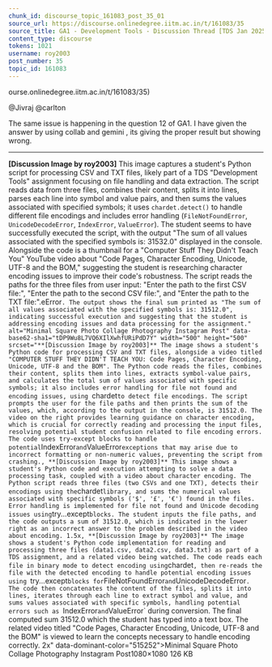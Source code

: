 ```yaml
---
chunk_id: discourse_topic_161083_post_35_01
source_url: https://discourse.onlinedegree.iitm.ac.in/t/161083/35
source_title: GA1 - Development Tools - Discussion Thread [TDS Jan 2025]
content_type: discourse
tokens: 1021
username: roy2003
post_number: 35
topic_id: 161083
---
```


ourse.onlinedegree.iitm.ac.in/t/161083/35)

@Jivraj @carlton

The same issue is happening in the question 12 of GA1. I have given the answer by using collab and gemini , its giving the proper result but showing wrong.

---

**[Discussion Image by roy2003]** This image captures a student's Python script for processing CSV and TXT files, likely part of a TDS "Development Tools" assignment focusing on file handling and data extraction. The script reads data from three files, combines their content, splits it into lines, parses each line into symbol and value pairs, and then sums the values associated with specified symbols; it uses `chardet.detect()` to handle different file encodings and includes error handling (`FileNotFoundError`, `UnicodeDecodeError`, `IndexError`, `ValueError`). The student seems to have successfully executed the script, with the output "The sum of all values associated with the specified symbols is: 31532.0" displayed in the console. Alongside the code is a thumbnail for a "Computer Stuff They Didn't Teach You" YouTube video about "Code Pages, Character Encoding, Unicode, UTF-8 and the BOM," suggesting the student is researching character encoding issues to improve their code's robustness. The script reads the paths for the three files from user input: "Enter the path to the first CSV file:", "Enter the path to the second CSV file:", and "Enter the path to the TXT file:".eError`. The output shows the final sum printed as "The sum of all values associated with the specified symbols is: 31512.0", indicating successful execution and suggesting that the student is addressing encoding issues and data processing for the assignment." alt="Minimal Square Photo Collage Photography Instagram Post" data-base62-sha1="tDP9Wu8L7VQ6XIlXwhfURiPdD7Y" width="500" height="500" srcset="**[Discussion Image by roy2003]** The image shows a student's Python code for processing CSV and TXT files, alongside a video titled "COMPUTER STUFF THEY DIDN'T TEACH YOU: Code Pages, Character Encoding, Unicode, UTF-8 and the BOM". The Python code reads the files, combines their content, splits them into lines, extracts symbol-value pairs, and calculates the total sum of values associated with specific symbols; it also includes error handling for file not found and encoding issues, using `chardet` to detect file encodings. The script prompts the user for the file paths and then prints the sum of the values, which, according to the output in the console, is 31512.0. The video on the right provides learning guidance on character encoding, which is crucial for correctly reading and processing the input files, resolving potential student confusion related to file encoding errors. The code uses try-except blocks to handle potential `IndexError` and `ValueError` exceptions that may arise due to incorrect formatting or non-numeric values, preventing the script from crashing., **[Discussion Image by roy2003]** This image shows a student's Python code and execution attempting to solve a data processing task, coupled with a video about character encoding. The Python script reads three files (two CSVs and one TXT), detects their encodings using the `chardet` library, and sums the numerical values associated with specific symbols ('$', '£', '€') found in the files. Error handling is implemented for file not found and Unicode decoding issues using `try...except` blocks. The student inputs the file paths, and the code outputs a sum of 31512.0, which is indicated in the lower right as an incorrect answer to the problem described in the video about encoding. 1.5x, **[Discussion Image by roy2003]** The image shows a student's Python code implementation for reading and processing three files (data1.csv, data2.csv, data3.txt) as part of a TDS assignment, and a related video being watched. The code reads each file in binary mode to detect encoding using `chardet`, then re-reads the file with the detected encoding to handle potential encoding issues using `try...except` blocks for `FileNotFoundError` and `UnicodeDecodeError`. The code then concatenates the content of the files, splits it into lines, iterates through each line to extract symbol and value, and sums values associated with specific symbols, handling potential errors such as `IndexError` and `ValueError` during conversion. The final computed sum 31512.0 which the student has typed into a text box. The related video titled "Code Pages, Character Encoding, Unicode, UTF-8 and the BOM" is viewed to learn the concepts necessary to handle encoding correctly. 2x" data-dominant-color="515252">Minimal Square Photo Collage Photography Instagram Post1080×1080 126 KB
